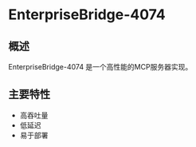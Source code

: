# EnterpriseBridge-4074

## 概述

EnterpriseBridge-4074 是一个高性能的MCP服务器实现。

## 主要特性

- 高吞吐量
- 低延迟
- 易于部署
